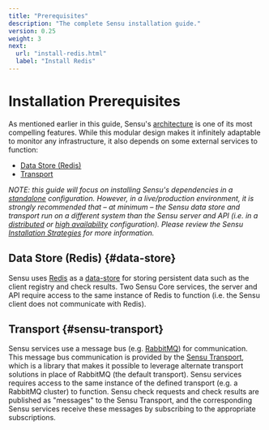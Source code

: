 ```yaml
---
title: "Prerequisites"
description: "The complete Sensu installation guide."
version: 0.25
weight: 3
next:
  url: "install-redis.html"
  label: "Install Redis"
---
```


# Installation Prerequisites

As mentioned earlier in this guide, Sensu's [architecture][1] is one
of its most compelling features. While this modular design makes it infinitely
adaptable to monitor any infrastructure, it also depends on some external
services to function:

- [Data Store (Redis)](#data-store)
- [Transport](#transport)

_NOTE: this guide will focus on installing Sensu's dependencies in a
[standalone][2] configuration. However, in a live/production environment, it is
strongly recommended that &ndash; at minimum &ndash; the Sensu data store and
transport run on a different system than the Sensu server and API (i.e. in a
[distributed][3] or [high availability][4] configuration). Please review the
Sensu [Installation Strategies][5] for more information._

## Data Store (Redis) {#data-store}

Sensu uses [Redis][6] as a [data-store][7] for storing persistent data such as the
client registry and check results. Two Sensu Core services, the server and API
require access to the same instance of Redis to function (i.e. the Sensu client
does not communicate with Redis).

## Transport {#sensu-transport}

Sensu services use a message bus (e.g. [RabbitMQ][8]) for communication. This
message bus communication is provided by the [Sensu Transport][9], which is a
library that makes it possible to leverage alternate transport solutions in
place of RabbitMQ (the default transport). Sensu services requires access to the
same instance of the defined transport (e.g. a RabbitMQ cluster) to  function.
Sensu check requests and check results are published as "messages" to  the Sensu
Transport, and the corresponding Sensu services receive these messages  by
subscribing to the appropriate subscriptions.


[1]:  ../overview/architecture.html
[2]:  installation-strategies.html#standalone
[3]:  installation-strategies.html#distributed
[4]:  installation-strategies.html#high-availability
[5]:  installation-strategies.html
[6]:  http://redis.io
[7]:  ../reference/data-store.html
[8]:  ../rabbitmq.html
[9]:  ../transport.html
